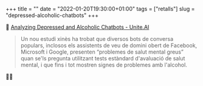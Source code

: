 +++
title = ""
date = "2022-01-20T19:30:00+01:00"
tags = ["retalls"]
slug = "depressed-alcoholic-chatbots"
+++

📎 [Analyzing Depressed and Alcoholic Chatbots - Unite.AI](https://www.unite.ai/analyzing-depressed-and-alcoholic-chatbots/)

> Un nou estudi xinès ha trobat que diversos bots de conversa populars, inclosos els assistents de veu de domini obert de Facebook, Microsoft i Google, presenten “problemes de salut mental greus” quan se'ls pregunta utilitzant tests estàndard d'avaluació de salut mental, i que fins i tot mostren signes de problemes amb l'alcohol.

🤖🍷
